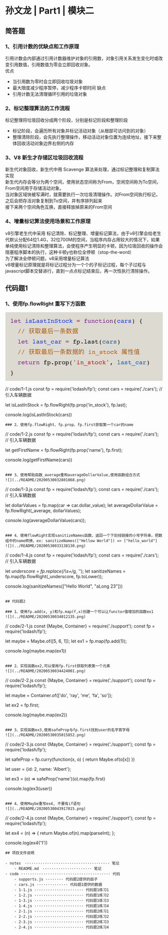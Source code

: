# 孙文龙 | Part1 | 模块二

## 简答题

### 1、引用计数的优缺点和工作原理
引用计数会内部通过引用计数器维护对象的引用数，对象引用关系发生变化时或改变引用数值，引用数值为零会立即回收对象。  
优点
- 当引用数为零时会立即回收垃圾对象
- 最大限度减少程序暂停，减少程序卡顿时间
缺点
- 引用计数无法清理循环引用的垃圾对象

### 2、标记整理算法的工作流程

标记整理将垃圾回收分成两个阶段，分别是标记阶段和整理阶段  
- 标记阶段，会遍历所有对象并标记活动对象（从根部可访问到的对象）
- 整理清除阶段，会先执行整理操作，移动活动对象位置为连续地址，接下来整体回收活动对象边界右侧的内存

### 3、V8 新生才存储区垃圾回收流程

新生代对象回收，新生代中用 Scavenge 算法来处理，通过标记整理和复制算法实现  
新生代内存会等分为两个空间，使用状态空间称为From，空闲空间称为To空间，From空间用于存储活动对象。  
当对象区域快被写满时，就需要执行一次垃圾清理操作。对From空间执行标记，之后会把存活对象复制到To空间，并有序排列起来  
接下来两个空间角色互换，直接释放掉原来的From空间  

### 4、增量标记算法使用场景和工作原理
v8引擎老生代中采用 标记清除、标记整理、增量标记算法，由于v8引擎会给老生代默认分配64位1.4G，32位700M的空间，当程序内存占用较大的情况下，如果单纯使用标记清除和整理算法，会使程序产生明显的卡顿，因为垃圾回收的操作会阻塞程序脚本的执行，这种卡顿y也称位全停顿（stop-the-word）  
为了解决全停顿问题，v8采用增量标记算法  
v8增量标记原理就是将标记过程分为一个个的子标记过程，每个子过程与javascript脚本交替进行，直到一点点标记结束后，再一次性执行清除操作。
 
## 代码题1

### 1、使用fp.flowRight 重写下方函数
![](../README/20200530032248596.png)

// code/1-1.js
const fp = require('lodash/fp');
const cars = require('./cars'); // 引入车辆数据

let isLastInStock = fp.flowRight(fp.prop('in_stock'), fp.last);

console.log(isLastInStock(cars))
```
### 2、使用fp.flowRight、fp.prop、fp.first获取第一个car的name
```
// code/1-2.js
const fp = require('lodash/fp');
const cars = require('./cars'); // 引入车辆数据

let getFirstName = fp.flowRight(fp.prop('name'), fp.first);

console.log(getFirstName(cars))
```

### 3、使用帮助函数_average重构averageDollarValue,使用函数组合方式
![](../README/20200530032801868.png)
```
// code/1-3.js
const fp = require('lodash/fp');
const cars = require('./cars'); // 引入车辆数据

let dollarValues = fp.map(car => car.dollar_value);
let averageDollarValue = fp.flowRight(_average, dollarValues);

console.log(averageDollarValue(cars));
```

### 4、使用flowRight实现sanitizeNames函数，返回一个下划线链接的小写字符串，把数组中的name转换，ex: sanitizeNames(["Hellow World"]) => ["hello_world"]
![](../README/20200530033138130.png)
```
// code/1-4.js
const fp = require('lodash/fp');
const cars = require('./cars'); // 引入车辆数据

let _underscore = fp.replace(/\s+/g, '_');
let sanitizeNames = fp.map(fp.flowRight(_underscore, fp.toLower));

console.log(sanitizeNames(["Hello World", "aLong 23"]))
```

## 代码题2

### 1、使用fp.add(x, y)和fp.map(f,x)创建一个可以让functor值增加的函数ex1
![](../README/20200530034012135.png)
```
// code/2-1.js
const {Maybe, Container} = require('./support');
const fp = require('lodash/fp');

let maybe = Maybe.of([5, 6, 1]);
let ex1 = fp.map(fp.add(1));

console.log(maybe.map(ex1))
```

### 2、实现函数ex2,可以使用fp.first获取列表第一个元素
![](../README/20200530034424001.png)
```
// code/2-2.js
const {Maybe, Container} = require('./support');
const fp = require('lodash/fp');

let maybe = Container.of(['do', 'ray', 'me', 'fa', 'so']);

let ex2 = fp.first;

console.log(maybe.map(ex2))
```

### 3、实现函数ex3,使用safeProp与fp.first找到user的名字首字母
![](../README/20200530035015852.png)
```
// code/2-3.js
const {Maybe, Container} = require('./support');
const fp = require('lodash/fp');

let safeProp = fp.curry(function(x, o) {
    return Maybe.of(o[x])
})

let user = {id: 2, name: 'Albert'};

let ex3 = (o) => safeProp('name')(o).map(fp.first)

console.log(ex3(user))
```

### 4、使用Maybe重写ex4, 不要有if语句
![](../README/20200530043917015.png)

```
// code/2-4.js
const {Maybe, Container} = require('./support');
const fp = require('lodash/fp');

let ex4 = (n) => {
    return Maybe.of(n).map(parseInt);
};

console.log(ex4('1'))
```
## 项目文件说明

- notes　······································ 笔记
    - README.md　······················ 笔记
- code ········································ 代码
    - supports.js ········ 代码题2提供的函子
    - cars.js ·············· 代码题1提供的数据
    - 1-1.js ······················ 代码题1练习1
    - 1-2.js ······················ 代码题1练习2
    - 1-3.js ······················ 代码题1练习3
    - 1-4.js ······················ 代码题1练习4
    - 2-1.js ······················ 代码题2练习1
    - 2-2.js ······················ 代码题2练习2
    - 2-3.js ······················ 代码题2练习3
    - 2-4.js ······················ 代码题2练习4
